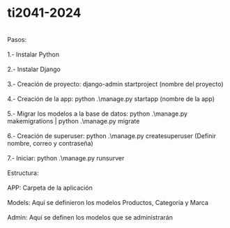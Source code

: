 # ti2041-2024
<br>
Pasos:
</br>
<br>
1.- Instalar Python
</br>
<br>
2.- Instalar Django
</br>
<br>
3.- Creación de proyecto: django-admin startproject (nombre del proyecto)
</br>
<br>
4.- Creación de la app: python .\manage.py startapp (nombre de la app)
</br>
<br>
5.- Migrar los modelos a la base de datos: python .\manage.py makemigrations | python .\manage.py migrate
</br>
<br>
6.- Creación de superuser: python .\manage.py createsuperuser (Definir nombre, correo y contraseña)
</br>
<br>
7.- Iniciar: python .\manage.py runsurver
</br>
<br>
Estructura:
</br>
<br>
APP: Carpeta de la aplicación
</br>
<br>
Models: Aquí se definieron los modelos Productos, Categoría y Marca
</br>
<br>
Admin: Aquí se definen los modelos que se administrarán
</br>
